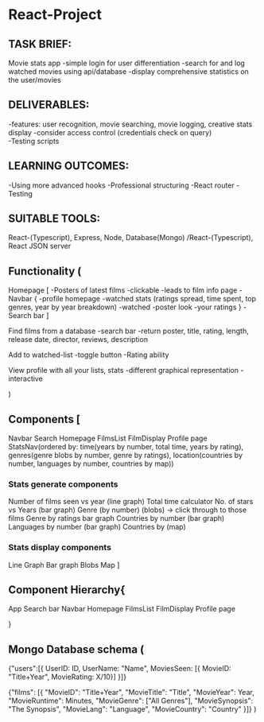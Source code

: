# React-Project
## TASK BRIEF:
Movie stats app
-simple login for user differentiation
-search for and log watched movies using api/database
-display comprehensive statistics on the user/movies

## DELIVERABLES:
-features: user recognition, movie searching, movie logging, creative stats display
-consider access control (credentials check on query)  
-Testing scripts

## LEARNING OUTCOMES:
-Using more advanced hooks
-Professional structuring
-React router
-Testing

## SUITABLE TOOLS:
React-(Typescript), Express, Node, Database(Mongo)
/React-(Typescript), React JSON server

## Functionality (
Homepage [
-Posters of latest films
-clickable
-leads to film info page
-Navbar {
-profile homepage
-watched stats (ratings spread, time spent, top genres, year by year breakdown)
-watched
-poster look
-your ratings
}
-Search bar
]

Find films from a database
-search bar
-return poster, title, rating, length, release date, director, reviews, description

Add to watched-list
-toggle button
-Rating ability

View profile with all your lists, stats
-different graphical representation
-interactive

)

## Components [
  Navbar
  Search
  Homepage
  FilmsList
  FilmDisplay
  Profile page
  StatsNav(ordered by: 
    time(years by number, total time, years by rating), 
    genres(genre blobs by number, genre by ratings), 
    location(countries by number, languages by number, countries by map))

  ### Stats generate components
  Number of films seen vs year (line graph)
  Total time calculator
  No. of stars vs Years (bar graph)
  Genre (by number) (blobs) -> click through to those films
  Genre by ratings bar graph
  Countries by number (bar graph)
  Languages by number (bar graph)
  Countries by (map)

  ### Stats display components
  Line Graph
  Bar graph
  Blobs
  Map
]

## Component Hierarchy{
  App
    Search bar
    Navbar
      Homepage
        FilmsList
          FilmDisplay
      Profile page

} 

## Mongo Database schema (
  {"users":[{
    UserID: ID,
    UserName: "Name",
    MoviesSeen: [{
      MovieID: "Title+Year", 
      MovieRating: X/10}]
  }]} 

  {"films": [{
    "MovieID": "Title+Year",
    "MovieTitle": "Title",
    "MovieYear": Year,
    "MovieRuntime": Minutes,
    "MovieGenre": ["All Genres"],
    "MovieSynopsis": "The Synopsis",
    "MovieLang": "Language",
    "MovieCountry": "Country"
  }]}
)

